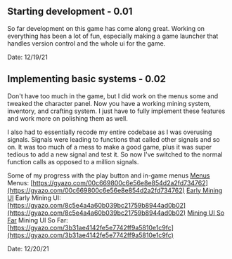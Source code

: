 ## Starting development - 0.01
So far development on this game has come along great. Working on everything has been a lot of fun, especially making a game launcher that handles version control and the whole ui for the game.

Date: 12/19/21

## Implementing basic systems - 0.02
Don't have too much in the game, but I did work on the menus some and tweaked the character panel. Now you have a working mining system, inventory, and crafting system. I just have to fully implement these features and work more on polishing them as well.

I also had to essentially recode my entire codebase as I was overusing signals. Signals were leading to functions that called other signals and so on. It was too much of a mess to make a good game, plus it was super tedious to add a new signal and test it. So now I've switched to the normal function calls as opposed to a million signals.

Some of my progress with the play button and in-game menus
[Menus](https://gyazo.com/00c669800c6e56e8e854d2a2fd734762) 
Menus: [https://gyazo.com/00c669800c6e56e8e854d2a2fd734762](https://gyazo.com/00c669800c6e56e8e854d2a2fd734762)
[Early Mining UI](https://gyazo.com/8c5e4a4a60b039bc21759b8944ad0b02)
Early Mining UI: [https://gyazo.com/8c5e4a4a60b039bc21759b8944ad0b02](https://gyazo.com/8c5e4a4a60b039bc21759b8944ad0b02)
[Mining UI So Far](https://gyazo.com/3b31ae4142fe5e7742ff9a5810e1c9fc)
Mining UI So Far: [https://gyazo.com/3b31ae4142fe5e7742ff9a5810e1c9fc](https://gyazo.com/3b31ae4142fe5e7742ff9a5810e1c9fc)

Date: 12/20/21
